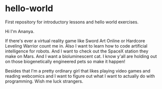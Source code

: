 # hello-world
First repository for introductory lessons and hello world exercises.

Hi I'm Ananya.

If there's ever a virtual reality game like Sword Art Online or Hardcore Leveling Warrior
count me in. Also I want to learn how to code artificial intelligence for robots.
And I want to check out the SpaceX station they make on Mars. And I want a bioluminescent
cat. I know y'all are holding out on those biogenetically engineered pets so make it happen!

Besides that I'm a pretty ordinary girl that likes playing video games
and reading webcomics and I want to figure out what I want to actually
do with programming. Wish me luck strangers.
